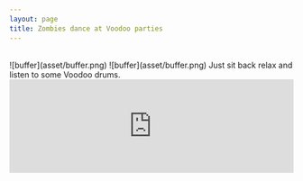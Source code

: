 ```yaml
---
layout: page
title: Zombies dance at Voodoo parties
---  
```

<br>  
![buffer](asset/buffer.png)  
![buffer](asset/buffer.png)  
Just sit back relax and listen to some Voodoo drums.
<br>
<iframe width="100%" height="166" scrolling="no" frameborder="no" src="http://w.soundcloud.com/player/?url=http%3A%2F%2Fapi.soundcloud.com%2Ftracks%2F20955841&amp;auto_play=false&amp;show_artwork=true&amp;color=848484"></iframe>
